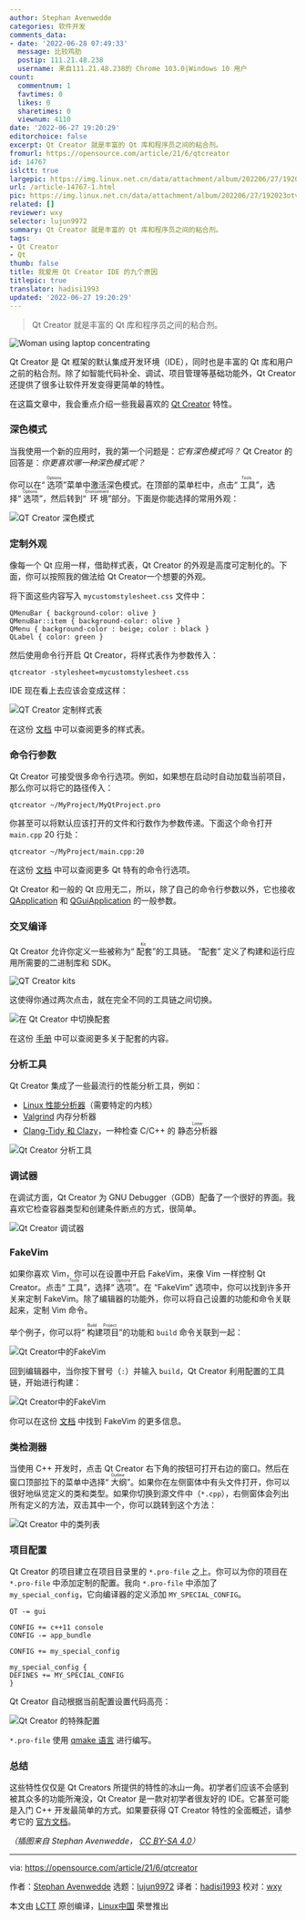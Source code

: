 ```yaml
---
author: Stephan Avenwedde
categories: 软件开发
comments_data:
- date: '2022-06-28 07:49:33'
  message: 比较鸡肋
  postip: 111.21.48.238
  username: 来自111.21.48.238的 Chrome 103.0|Windows 10 用户
count:
  commentnum: 1
  favtimes: 0
  likes: 0
  sharetimes: 0
  viewnum: 4110
date: '2022-06-27 19:20:29'
editorchoice: false
excerpt: Qt Creator 就是丰富的 Qt 库和程序员之间的粘合剂。
fromurl: https://opensource.com/article/21/6/qtcreator
id: 14767
islctt: true
largepic: https://img.linux.net.cn/data/attachment/album/202206/27/192023otvmu77tl808lltl.jpg
url: /article-14767-1.html
pic: https://img.linux.net.cn/data/attachment/album/202206/27/192023otvmu77tl808lltl.jpg.thumb.jpg
related: []
reviewer: wxy
selector: lujun9972
summary: Qt Creator 就是丰富的 Qt 库和程序员之间的粘合剂。
tags:
- Qt Creator
- Qt
thumb: false
title: 我爱用 Qt Creator IDE 的九个原因
titlepic: true
translator: hadisi1993
updated: '2022-06-27 19:20:29'
---
```



> 
> Qt Creator 就是丰富的 Qt 库和程序员之间的粘合剂。
> 
> 
> 


![](/data/attachment/album/202206/27/192023otvmu77tl808lltl.jpg "Woman using laptop concentrating")


Qt Creator 是 Qt 框架的默认集成开发环境（IDE），同时也是丰富的 Qt 库和用户之前的粘合剂。除了如智能代码补全、调试、项目管理等基础功能外，Qt Creator 还提供了很多让软件开发变得更简单的特性。


在这篇文章中，我会重点介绍一些我最喜欢的 [Qt Creator](https://www.qt.io/product/development-tools) 特性。


### 深色模式


当我使用一个新的应用时，我的第一个问题是：*它有深色模式吗？* Qt Creator 的回答是：*你更喜欢哪一种深色模式呢？*


你可以在“<ruby> 选项 <rt>  Options </rt></ruby>”菜单中激活深色模式。在顶部的菜单栏中，点击“<ruby> 工具 <rt>  Tools </rt></ruby>”，选择“<ruby> 选项 <rt>  Options </rt></ruby>”，然后转到“<ruby> 环境 <rt>  Environment </rt></ruby>”部分。下面是你能选择的常用外观：


![QT Creator 深色模式](/data/attachment/album/202206/27/192030vhoxx3wq5zoaimuu.png " QT Creator dark mode")


### 定制外观


像每一个 Qt 应用一样，借助样式表，Qt Creator 的外观是高度可定制化的。下面，你可以按照我的做法给 Qt Creator一个想要的外观。


将下面这些内容写入 `mycustomstylesheet.css` 文件中：



```
QMenuBar { background-color: olive }
QMenuBar::item { background-color: olive }
QMenu { background-color : beige; color : black }
QLabel { color: green }

```

然后使用命令行开启 Qt Creator，将样式表作为参数传入：



```
qtcreator -stylesheet=mycustomstylesheet.css

```

IDE 现在看上去应该会变成这样：


![QT Creator 定制样式表](/data/attachment/album/202206/27/192031dgcjzzo8g8zsuebc.png "QT Creator custom stylesheet")


在这份 [文档](https://doc.qt.io/qt-5/stylesheet-reference.html) 中可以查阅更多的样式表。


### 命令行参数


Qt Creator 可接受很多命令行选项。例如，如果想在启动时自动加载当前项目，那么你可以将它的路径传入：



```
qtcreator ~/MyProject/MyQtProject.pro

```

你甚至可以将默认应该打开的文件和行数作为参数传递。下面这个命令打开 `main.cpp` 20 行处：



```
qtcreator ~/MyProject/main.cpp:20

```

在这份 [文档](https://doc.qt.io/qtcreator/creator-cli.html) 中可以查阅更多 Qt 特有的命令行选项。


Qt Creator 和一般的 Qt 应用无二，所以，除了自己的命令行参数以外，它也接收 [QApplication](https://doc.qt.io/qt-5/qapplication.html#QApplication) 和 [QGuiApplication](https://doc.qt.io/qt-5/qguiapplication.html#supported-command-line-options) 的一般参数。


### 交叉编译


Qt Creator 允许你定义一些被称为“<ruby> 配套 <rt>  Kit </rt></ruby>”的工具链。 “配套” 定义了构建和运行应用所需要的二进制库和 SDK。


![QT Creator kits](/data/attachment/album/202206/27/192032tf5hvohuvd44bb5o.png "QT Creator kits")


这使得你通过两次点击，就在完全不同的工具链之间切换。


![在 Qt Creator 中切换配套](/data/attachment/album/202206/27/192032l222okur2oo9hry0.png "Switching between Kits in Qt Creator")


在这份 [手册](https://doc.qt.io/qtcreator/creator-targets.html) 中可以查阅更多关于配套的内容。


### 分析工具


Qt Creator 集成了一些最流行的性能分析工具，例如：


* [Linux 性能分析器](https://doc.qt.io/qtcreator/creator-cpu-usage-analyzer.html)（需要特定的内核）
* [Valgrind](https://doc.qt.io/qtcreator/creator-valgrind-overview.html) 内存分析器
* [Clang-Tidy 和 Clazy](https://doc.qt.io/qtcreator/creator-clang-tools.html)，一种检查 C/C++ 的 <ruby> 静态分析器 <rt>  Linter </rt></ruby>


![Qt Creator 分析工具](/data/attachment/album/202206/27/192032nltwha2hra2lvftx.png "Qt Creator analyzer")


### 调试器


在调试方面，Qt Creator 为 GNU Debugger（GDB）配备了一个很好的界面。我喜欢它检查容器类型和创建条件断点的方式，很简单。


![Qt Creator 调试器](/data/attachment/album/202206/27/192033usntj3uougu6s6wp.png "Qt Creator debugger")


### FakeVim


如果你喜欢 Vim，你可以在设置中开启 FakeVim，来像 Vim 一样控制 Qt Creator。点击“<ruby> 工具 <rt>  Tools </rt></ruby>”，选择“<ruby> 选项 <rt>  Options </rt></ruby>”。在 “FakeVim” 选项中，你可以找到许多开关来定制 FakeVim。除了编辑器的功能外，你可以将自己设置的功能和命令关联起来，定制 Vim 命令。


举个例子，你可以将“<ruby> 构建项目 <rt>  Build Project </rt></ruby>”的功能和 `build` 命令关联到一起：


![Qt Creator中的FakeVim](/data/attachment/album/202206/27/192033x6noddpmvdggqzfa.png "FakeVim in Qt Creator")


回到编辑器中，当你按下冒号（`:`）并输入 `build`，Qt Creator 利用配置的工具链，开始进行构建：


![Qt Creator中的FakeVim](/data/attachment/album/202206/27/192034vbddshw4o35yyobb.png "FakeVim in Qt Creator")


你可以在这份 [文档](https://doc.qt.io/qtcreator/creator-editor-fakevim.html) 中找到 FakeVim 的更多信息。


### 类检测器


当使用 C++ 开发时，点击 Qt Creator 右下角的按钮可打开右边的窗口。然后在窗口顶部拉下的菜单中选择“<ruby> 大纲 <rt>  Outline </rt></ruby>”。如果你在左侧窗体中有头文件打开，你可以很好地纵览定义的类和类型。如果你切换到源文件中（`*.cpp`），右侧窗体会列出所有定义的方法，双击其中一个，你可以跳转到这个方法：


![Qt Creator 中的类列表](/data/attachment/album/202206/27/192035ro53ou1zi8xm58np.png "List of classes in Qt Creator")


### 项目配置


Qt Creator 的项目建立在项目目录里的 `*.pro-file` 之上。你可以为你的项目在 `*.pro-file` 中添加定制的配置。我向 `*.pro-file` 中添加了 `my_special_config`，它向编译器的定义添加 `MY_SPECIAL_CONFIG`。



```
QT -= gui

CONFIG += c++11 console
CONFIG -= app_bundle

CONFIG += my_special_config

my_special_config {
DEFINES += MY_SPECIAL_CONFIG
}

```

Qt Creator 自动根据当前配置设置代码高亮：


![Qt Creator 的特殊配置](/data/attachment/album/202206/27/192036u4e7g72baeed7xd4.png "Special configuration in Qt Creator")


`*.pro-file` 使用 [qmake 语言](https://doc.qt.io/qt-5/qmake-language.html) 进行编写。


### 总结


这些特性仅仅是 Qt Creators 所提供的特性的冰山一角。初学者们应该不会感到被其众多的功能所淹没，Qt Creator 是一款对初学者很友好的 IDE。它甚至可能是入门 C++ 开发最简单的方式。如果要获得 QT Creator 特性的全面概述，请参考它的 [官方文档](https://doc.qt.io/qtcreator/)。


*（插图来自 Stephan Avenwedde， [CC BY-SA 4.0](https://creativecommons.org/licenses/by-sa/4.0/)）*




---


via: <https://opensource.com/article/21/6/qtcreator>


作者：[Stephan Avenwedde](https://opensource.com/users/hansic99) 选题：[lujun9972](https://github.com/lujun9972) 译者：[hadisi1993](https://github.com/hadisi1993) 校对：[wxy](https://github.com/wxy)


本文由 [LCTT](https://github.com/LCTT/TranslateProject) 原创编译，[Linux中国](https://linux.cn/) 荣誉推出